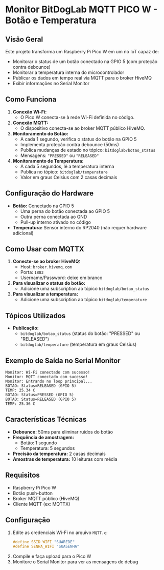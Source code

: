 # Monitor BitDogLab MQTT PICO W - Botão e Temperatura

## Visão Geral
Este projeto transforma um Raspberry Pi Pico W em um nó IoT capaz de:
- Monitorar o status de um botão conectado na GPIO 5 (com proteção contra debounce)
- Monitorar a temperatura interna do microcontrolador
- Publicar os dados em tempo real via MQTT para o broker HiveMQ
- Exibir informações no Serial Monitor

## Como Funciona
1. **Conexão Wi-Fi:**
   - O Pico W conecta-se à rede Wi-Fi definida no código.
2. **Conexão MQTT:**
   - O dispositivo conecta-se ao broker MQTT público HiveMQ.
3. **Monitoramento do Botão:**
   - A cada 1 segundo, verifica o status do botão na GPIO 5
   - Implementa proteção contra debounce (50ms)
   - Publica mudanças de estado no tópico: `bitdoglab/botao_status`
   - Mensagens: `"PRESSED"` ou `"RELEASED"`
4. **Monitoramento de Temperatura:**
   - A cada 5 segundos, lê a temperatura interna
   - Publica no tópico: `bitdoglab/temperature`
   - Valor em graus Celsius com 2 casas decimais

## Configuração do Hardware
- **Botão:** Conectado na GPIO 5
  - Uma perna do botão conectada ao GPIO 5
  - Outra perna conectada ao GND
  - Pull-up interno ativado no código
- **Temperatura:** Sensor interno do RP2040 (não requer hardware adicional)

## Como Usar com MQTTX
1. **Conecte-se ao broker HiveMQ:**
   - Host: `broker.hivemq.com`
   - Porta: `1883`
   - Username/Password: deixe em branco
2. **Para visualizar o status do botão:**
   - Adicione uma subscription ao tópico `bitdoglab/botao_status`
3. **Para visualizar a temperatura:**
   - Adicione uma subscription ao tópico `bitdoglab/temperature`

## Tópicos Utilizados
- **Publicação:**
  - `bitdoglab/botao_status` (status do botão: "PRESSED" ou "RELEASED")
  - `bitdoglab/temperature` (temperatura em graus Celsius)

## Exemplo de Saída no Serial Monitor
```
Monitor: Wi-Fi conectado com sucesso!
Monitor: MQTT conectado com sucesso!
Monitor: Entrando no loop principal...
BOTAO: Status=RELEASED (GPIO 5)
TEMP: 25.34 C
BOTAO: Status=PRESSED (GPIO 5)
BOTAO: Status=RELEASED (GPIO 5)
TEMP: 25.36 C
```

## Características Técnicas
- **Debounce:** 50ms para eliminar ruídos do botão
- **Frequência de amostragem:**
  - Botão: 1 segundo
  - Temperatura: 5 segundos
- **Precisão da temperatura:** 2 casas decimais
- **Amostras de temperatura:** 10 leituras com média

## Requisitos
- Raspberry Pi Pico W
- Botão push-button
- Broker MQTT público (HiveMQ)
- Cliente MQTT (ex: MQTTX)

## Configuração
1. Edite as credenciais Wi-Fi no arquivo `MQTT.c`:
   ```c
   #define SSID_WIFI "SUAREDE"
   #define SENHA_WIFI "SUASENHA"
   ```
2. Compile e faça upload para o Pico W
3. Monitore o Serial Monitor para ver as mensagens de debug
